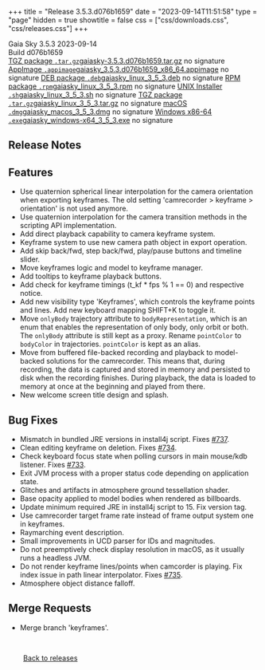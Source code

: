+++
title = "Release 3.5.3.d076b1659"
date = "2023-09-14T11:51:58"
type = "page"
hidden = true
showtitle = false
css = ["css/downloads.css", "css/releases.css"]
+++

<div class="download-container">
<div id="download-title">
<i class="gs-mdi-tag"></i>
Gaia Sky <span class="downloads-version">3.5.3</span> 
<time class="downloads-releasedate" datetime="2023-09-14T11:51:58" title="Published: 2023-09-14T11:51:58"><i class="gs-mdi-calendar"></i> 2023-09-14</time>
<div class="downloads-build">Build d076b1659</div></div>
<div class="download-section">
<a href="https://gaia.ari.uni-heidelberg.de/gaiasky/releases/3.5.3.d076b1659/gaiasky-3.5.3.d076b1659.tar.gz" class="download-button"><i class="gs-mdi-zip-box icon-button"></i> TGZ package <code>.tar.gz</code><span class="download-sub">gaiasky-3.5.3.d076b1659.tar.gz</span></a>
<span class="signature">no signature</span>
<a href="https://gaia.ari.uni-heidelberg.de/gaiasky/releases/3.5.3.d076b1659/gaiasky_3.5.3.d076b1659_x86_64.appimage" class="download-button"><i class="gs-material-symbols-box icon-button"></i> AppImage <code>.appimage</code><span class="download-sub">gaiasky_3.5.3.d076b1659_x86_64.appimage</span></a>
<span class="signature">no signature</span>
<a href="https://gaia.ari.uni-heidelberg.de/gaiasky/releases/3.5.3.d076b1659/gaiasky_linux_3_5_3.deb" class="download-button"><i class="gs-mdi-debian icon-button"></i> DEB package <code>.deb</code><span class="download-sub">gaiasky_linux_3_5_3.deb</span></a>
<span class="signature">no signature</span>
<a href="https://gaia.ari.uni-heidelberg.de/gaiasky/releases/3.5.3.d076b1659/gaiasky_linux_3_5_3.rpm" class="download-button"><i class="gs-mdi-fedora icon-button"></i> RPM package <code>.rpm</code><span class="download-sub">gaiasky_linux_3_5_3.rpm</span></a>
<span class="signature">no signature</span>
<a href="https://gaia.ari.uni-heidelberg.de/gaiasky/releases/3.5.3.d076b1659/gaiasky_linux_3_5_3.sh" class="download-button"><i class="gs-token-unix icon-button"></i> UNIX Installer <code>.sh</code><span class="download-sub">gaiasky_linux_3_5_3.sh</span></a>
<span class="signature">no signature</span>
<a href="https://gaia.ari.uni-heidelberg.de/gaiasky/releases/3.5.3.d076b1659/gaiasky_linux_3_5_3.tar.gz" class="download-button"><i class="gs-mdi-zip-box icon-button"></i> TGZ package <code>.tar.gz</code><span class="download-sub">gaiasky_linux_3_5_3.tar.gz</span></a>
<span class="signature">no signature</span>
<a href="https://gaia.ari.uni-heidelberg.de/gaiasky/releases/3.5.3.d076b1659/gaiasky_macos_3_5_3.dmg" class="download-button"><i class="gs-fa6-brands-apple icon-button"></i> macOS <code>.dmg</code><span class="download-sub">gaiasky_macos_3_5_3.dmg</span></a>
<span class="signature">no signature</span>
<a href="https://gaia.ari.uni-heidelberg.de/gaiasky/releases/3.5.3.d076b1659/gaiasky_windows-x64_3_5_3.exe" class="download-button"><i class="gs-fa6-brands-windows icon-button"></i> Windows x86-64 <code>.exe</code><span class="download-sub">gaiasky_windows-x64_3_5_3.exe</span></a>
<span class="signature">no signature</span>
</div>
</div>

<section class="release-notes">

# Release Notes


## Features
- Use quaternion spherical linear interpolation for the camera orientation when exporting keyframes. The old setting 'camrecorder > keyframe > orientation' is not used anymore.
- Use quaternion interpolation for the camera transition methods in the scripting API implementation.
- Add direct playback capability to camera keyframe system.
- Keyframe system to use new camera path object in export operation.
- Add skip back/fwd, step back/fwd, play/pause buttons and timeline slider.
- Move keyframes logic and model to keyframe manager.
- Add tooltips to keyframe playback buttons.
- Add check for keyframe timings (t_kf * fps % 1 == 0) and respective notice.
- Add new visibility type 'Keyframes', which controls the keyframe points and lines. Add new keyboard mapping SHIFT+K to toggle it.
- Move `onlyBody` trajectory attribute to `bodyRepresentation`, which is an enum that enables the representation of only body, only orbit or both. The `onlyBody` attribute is still kept as a proxy. Rename `pointColor` to `bodyColor` in trajectories. `pointColor` is kept as an alias.
- Move from buffered file-backed recording and playback to model-backed solutions for the camrecorder. This means that, during recording, the data is captured and stored in memory and persisted to disk when the recording finishes. During playback, the data is loaded to memory at once at the beginning and played from there.
- New welcome screen title design and splash.

## Bug Fixes
- Mismatch in bundled JRE versions in install4j script. Fixes [#737](https://codeberg.org/gaiasky/gaiasky/issues/737).
- Clean editing keyframe on deletion. Fixes [#734](https://codeberg.org/gaiasky/gaiasky/issues/734).
- Check keyboard focus state when polling cursors in main mouse/kdb listener. Fixes [#733](https://codeberg.org/gaiasky/gaiasky/issues/733).
- Exit JVM process with a proper status code depending on application state.
- Glitches and artifacts in atmosphere ground tessellation shader.
- Base opacity applied to model bodies when rendered as billboards.
- Update minimum required JRE in install4j script to 15. Fix version tag.
- Use camrecorder target frame rate instead of frame output system one in keyframes.
- Raymarching event description.
- Small improvements in UCD parser for IDs and magnitudes.
- Do not preemptively check display resolution in macOS, as it usually runs a headless JVM.
- Do not render keyframe lines/points when camcorder is playing. Fix index issue in path linear interpolator. Fixes [#735](https://codeberg.org/gaiasky/gaiasky/issues/735).
- Atmosphere object distance falloff.

## Merge Requests
- Merge branch 'keyframes'.

</section>


<p class="center-text" style="padding: 30px;"><a href="/downloads/releases"><i class="gs-mdi-arrow-left-bold-circle"></i> Back to releases</a>
</p>
